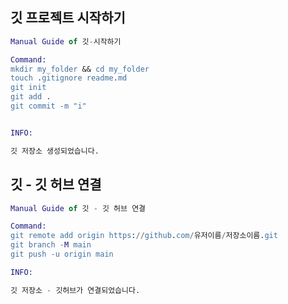 ## 깃 프로젝트 시작하기
```erlang
Manual Guide of 깃-시작하기

Command: 
mkdir my_folder && cd my_folder
touch .gitignore readme.md
git init 
git add .
git commit -m "i"


INFO: 

깃 저장소 생성되었습니다.
```


## 깃 - 깃 허브 연결
```erlang
Manual Guide of 깃 - 깃 허브 연결

Command: 
git remote add origin https://github.com/유저이름/저장소이름.git
git branch -M main
git push -u origin main

INFO: 

깃 저장소 - 깃허브가 연결되었습니다.

```